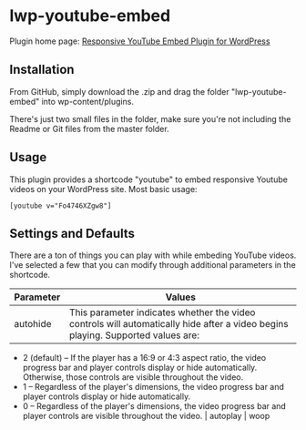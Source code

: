 # lwp-youtube-embed

Plugin home page: [Responsive YouTube Embed Plugin for WordPress](http://www.lightweightplugins.co/plugins/responsive-youtube-embeds/)

## Installation 

From GitHub, simply download the .zip and drag the folder "lwp-youtube-embed" into wp-content/plugins.

There's just two small files in the folder, make sure you're not including the Readme or Git files from the master folder.

## Usage

This plugin provides a shortcode "youtube" to embed responsive Youtube videos on your WordPress site. Most basic usage:

```
[youtube v="Fo4746XZgw8"]
```

## Settings and Defaults

There are a ton of things you can play with while embeding YouTube videos. I've selected a few that you can modify through additional parameters in the shortcode.

| Parameter | Values |
------------|---------
autohide    | This parameter indicates whether the video controls will      automatically hide after a video begins playing. Supported values are:
* 2 (default) – If the player has a 16:9 or 4:3 aspect ratio, the video progress bar and player controls display or hide automatically. Otherwise, those controls are visible throughout the video.
* 1 – Regardless of the player's dimensions, the video progress bar and player controls display or hide automatically.
* 0 – Regardless of the player's dimensions, the video progress bar and player controls are visible throughout the video. |
autoplay    | woop



